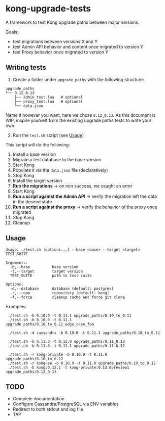 # kong-upgrade-tests

A framework to test Kong upgrade paths between major versions.

Goals:
- test migrations between versions X and Y
- test Admin API behavior and content once migrated to version Y
- test Proxy behavior once migrated to version Y

## Writing tests

1. Create a folder under `upgrade_paths` with the following structure:
```
upgrade_paths
└── 0.12_0.13
    ├── admin_test.lua   # optional
    ├── proxy_test.lua   # optional
    └── data.json
```

Name it however you want, here we chose `0.12_0.13`. As this document is WIP,
inspire yourself from the existing upgrade paths tests to write your own.

2. Run the `test.sh` script (see [Usage](#usage))

This script will do the following:

1. Install a base version
2. Migrate a test database to the base version
3. Start Kong
4. Populate it via the `data.json` file (declaratively)
5. Stop Kong
6. Install the target version
7. **Run the migrations** -> on non success, we caught an error
8. Start Kong
8. **Run a script against the Admin API** -> verify the migration left the data in the desired state
9. **Run a script against the proxy** -> verify the behavior of the proxy once migrated
10. Stop Kong
11. Cleanup

## Usage

```
Usage: ./test.sh [options...] --base <base> --target <target> TEST_SUITE

Arguments:
  -b,--base          base version
  -t,--target        target version
  TEST_SUITE         path to test suite

Options:
  -d,--database      database (default: postgres)
  -r,--repo          repository (default: kong)
  -f,--force         cleanup cache and force git clone
```

Examples:
```
 ./test.sh -b 0.10.0 -t 0.11.1 upgrade_paths/0.10_to_0.11
 ./test.sh -b 0.10.0 -t 0.11.1 upgrade_paths/0.10_to_0.11_edge_case_foo

 ./test.sh -d cassandra -b 0.10.0 -t 0.11.1 upgrade_paths/0.10_to_0.11

 ./test.sh -b 0.11.0 -t 0.12.0 upgrade_paths/0.11_0.12
 ./test.sh -b 0.11.0 -t 0.12.1 upgrade_paths/0.11_0.12

 ./test.sh -r kong-private -b 0.10.0 -t 0.11.0 upgrade_paths/0.10_to_0.12
 ./test.sh -r kong-ee -b 0.10.0 -t 0.11.0 upgrade_paths/0.10_to_0.12
 ./test.sh -b kong:0.12.1 -t kong-private:0.13.0preview1 upgrade_paths/0.12_0.13
```

## TODO

- Complete documentation
- Configure Cassandra/PostgreSQL via ENV variables
- Redirect to both stdout and log file
- TAP
